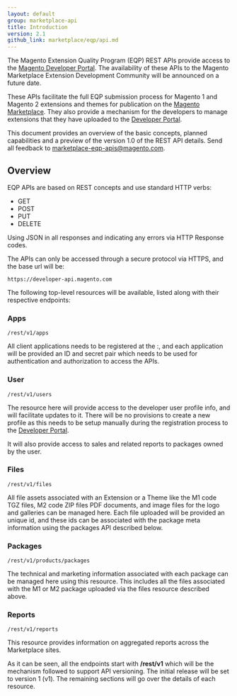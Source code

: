 ```yaml
---
layout: default
group: marketplace-api
title: Introduction
version: 2.1
github_link: marketplace/eqp/api.md
---
```


The Magento Extension Quality Program (EQP) REST APIs provide access to the [Magento Developer Portal](https://developer.magento.com). The availability of these APIs to the Magento Marketplace Extension Development Community will be announced on a future date.

These APIs facilitate the full EQP submission process for Magento 1 and Magento 2 extensions and themes for publication on the [Magento Marketplace](https://marketplace.magento.com). They also provide a mechanism for the developers to manage extensions that they have uploaded to the [Developer Portal](https://developer.magento.com).

This document provides an overview of the basic concepts, planned capabilities  and a preview of the version 1.0 of the  REST API details. Send all feedback to [marketplace-eqp-apis@magento.com](marketplace-eqp-apis@magento.com).

## Overview

EQP APIs are based on REST concepts and use standard HTTP verbs:

- GET
- POST
- PUT
- DELETE

Using JSON in all responses and indicating any errors via HTTP Response codes.

The APIs can only be accessed through a secure protocol via HTTPS, and the base url will be:

    https://developer-api.magento.com

The following top-level resources will be available, listed along with their respective endpoints:

### Apps

```
/rest/v1/apps
```

All client applications needs to be registered at the :, and each application will be provided an ID and secret pair which needs to be used for authentication and authorization to access the APIs.

### User

```
/rest/v1/users
```

The resource here will provide access to the developer user profile info, and will facilitate updates to it. There will be no provisions to create a new
profile as this needs to be setup manually during the registration process to the [Developer Portal](https://developer.magento.com).

It will also provide access to sales and related reports to packages owned by the user.

### Files

```
/rest/v1/files
```

All file assets associated with an Extension or a Theme like the M1 code TGZ files, M2 code ZIP files PDF documents, and image files for the logo and 
galleries  can be managed here. Each file uploaded will be provided an unique id, and these ids can be associated with the package meta information using 
the packages API described below.

### Packages

```
/rest/v1/products/packages
```

The technical and marketing information associated with each package can be managed here using this resource. This includes all the files associated with
the M1 or M2 package uploaded via the files resource described above.

### Reports

```
/rest/v1/reports
```

This resource provides information on aggregated reports across the Marketplace sites.

As it can be seen, all the endpoints start with **/rest/v1** which will be the mechanism followed to support API versioning. The initial release will be 
set to version 1 (v1). The remaining sections will go over the details of each resource.